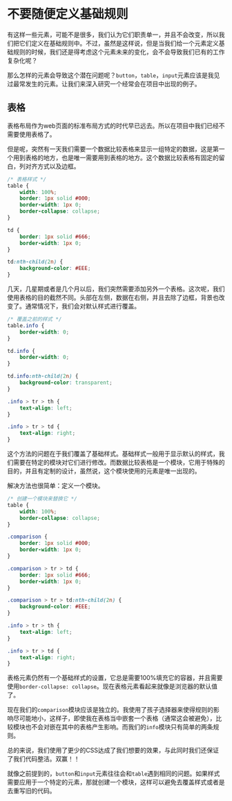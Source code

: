 # 不要随便定义基础规则

有这样一些元素，可能不是很多，我们认为它们职责单一，并且不会改变，所以我们把它们定义在基础规则中。不过，虽然是这样说，但是当我们给一个元素定义基础规则的时候，我们还是得考虑这个元素未来的变化，会不会导致我们已有的工作复杂化呢？

那么怎样的元素会导致这个潜在问题呢？`button`，`table`，`input`元素应该是我见过最常发生的元素。让我们来深入研究一个经常会在项目中出现的例子。

## 表格
表格布局作为web页面的标准布局方式的时代早已远去。所以在项目中我们已经不需要使用表格了。

但是呢，突然有一天我们需要一个数据比较表格来显示一组特定的数据，这是第一个用到表格的地方，也是唯一需要用到表格的地方。这个数据比较表格有固定的留白，列对齐方式以及边框。
```css
/* 表格样式 */
table {
    width: 100%;
    border: 1px solid #000;
    border-width: 1px 0;
    border-collapse: collapse;
}

td {
    border: 1px solid #666;
    border-width: 1px 0;
}

td:nth-child(2n) {
    background-color: #EEE;
}
```
几天，几星期或者是几个月以后，我们突然需要添加另外一个表格。这次呢，我们使用表格的目的截然不同。头部在左侧，数据在右侧，并且去除了边框，背景也改变了。通常情况下，我们会对默认样式进行覆盖。

```css
/* 覆盖之前的样式 */
table.info {
    border-width: 0;
}

td.info {
    border-width: 0;
}

td.info:nth-child(2n) {
    background-color: transparent;
}

.info > tr > th {
    text-align: left;
}

.info > tr > td {
    text-align: right; 
}
```
这个方法的问题在于我们覆盖了基础样式。基础样式一般用于显示默认的样式，我们需要在特定的模块对它们进行修改。而数据比较表格是一个模块，它用于特殊的目的，并且有定制的设计，虽然说，这个模块使用的元素是唯一出现的。

解决方法也很简单：定义一个模块。

```css
/* 创建一个模块来替换它 */
table {
    width: 100%;
    border-collapse: collapse;
}

.comparison {
    border: 1px solid #000;
    border-width: 1px 0;
}

.comparison > tr > td {
    border: 1px solid #666;
    border-width: 1px 0;
}

.comparison > tr > td:nth-child(2n) {
    background-color: #EEE;
}

.info > tr > th {
    text-align: left; 
}

.info > tr > td {
    text-align: right; 
}
```
表格元素仍然有一个基础样式的设置，它总是需要100%填充它的容器，并且需要使用`border-collapse: collapse`。现在表格元素看起来就像是浏览器的默认值了。

现在我们的`comparison`模块应该是独立的。我使用了孩子选择器来使得规则的影响尽可能地小，这样子，即使我在表格当中嵌套一个表格（通常这会被避免），比较模块也不会对嵌在其中的表格产生影响。而我们的`info`模块只有简单的两条规则。

总的来说，我们使用了更少的CSS达成了我们想要的效果，与此同时我们还保证了我们代码整洁。双赢！！

就像之前提到的，`button`和`input`元素往往会和`table`遇到相同的问题。如果样式需要应用于一个特定的元素，那就创建一个模块，这样可以避免去覆盖样式或者是去重写旧的代码。

